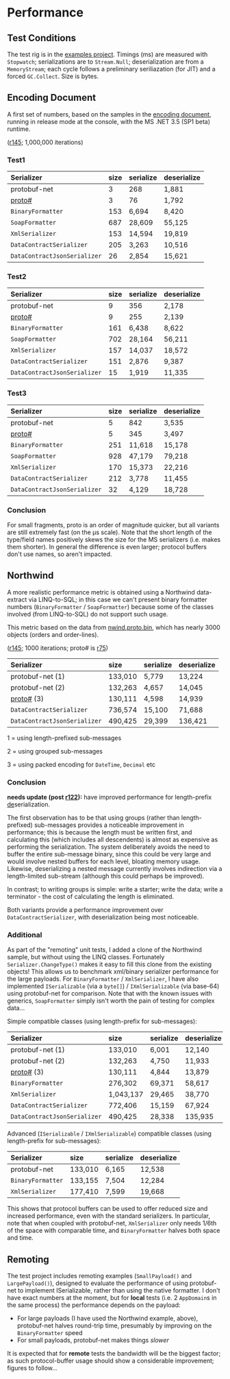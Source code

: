 # Performance #

## Test Conditions ##
The test rig is in the [examples project](http://code.google.com/p/protobuf-net/source/browse/#svn/trunk/Examples). Timings (ms) are measured with `Stopwatch`; serializations are to `Stream.Null`; deserialization are from a `MemoryStream`; each cycle follows a preliminary seriliazation (for JIT) and a forced `GC.Collect`. Size is bytes.

## Encoding Document ##

A first set of numbers, based on the samples in the [encoding document](http://code.google.com/apis/protocolbuffers/docs/encoding.html), running in release mode at the console, with the MS .NET 3.5 (SP1 beta) runtime.

([r145](https://code.google.com/p/protobuf-net/source/detail?r=145); 1,000,000 iterations)

### Test1 ###

|**Serializer**|**size**|**serialize**|**deserialize**|
|:-------------|:-------|:------------|:--------------|
|protobuf-net|3 |268|1,881|
|[proto#](http://code.google.com/p/protosharp/)|3 |76|1,792|
|`BinaryFormatter`|153|6,694|8,420|
|`SoapFormatter`|687|28,609|55,125|
|`XmlSerializer`|153|14,594|19,819|
|`DataContractSerializer`|205|3,263|10,516|
|`DataContractJsonSerializer`|26|2,854|15,621|

### Test2 ###

|**Serializer**|**size**|**serialize**|**deserialize**|
|:-------------|:-------|:------------|:--------------|
|protobuf-net|9 |356|2,178|
|[proto#](http://code.google.com/p/protosharp/)|9 |255|2,139|
|`BinaryFormatter`|161|6,438|8,622|
|`SoapFormatter`|702|28,164|56,211|
|`XmlSerializer`|157|14,037|18,572|
|`DataContractSerializer`|151|2,876|9,387|
|`DataContractJsonSerializer`|15|1,919|11,335|

### Test3 ###

|**Serializer**|**size**|**serialize**|**deserialize**|
|:-------------|:-------|:------------|:--------------|
|protobuf-net|5 |842|3,535|
|[proto#](http://code.google.com/p/protosharp/)|5 |345|3,497|
|`BinaryFormatter`|251|11,618|15,178|
|`SoapFormatter`|928|47,179|79,218|
|`XmlSerializer`|170|15,373|22,216|
|`DataContractSerializer`|212|3,778|11,455|
|`DataContractJsonSerializer`|32|4,129|18,728|

### Conclusion ###

For small fragments, proto is an order of magnitude quicker, but all variants are still extremely fast (on the µs scale). Note that the short length of the type/field names positively skews the size for the MS serializers (i.e. makes them shorter). In general the difference is even larger; protocol buffers don't use names, so aren't impacted.

## Northwind ##

A more realistic performance metric is obtained using a Northwind data-extract via LINQ-to-SQL; in this case we can't present binary formatter numbers (`BinaryFormatter` / `SoapFormatter`) because some of the classes involved (from LINQ-to-SQL) do not support such usage.

This metric based on the data from [nwind.proto.bin](http://code.google.com/p/protobuf-net/source/browse/#svn/trunk/Tools), which has nearly 3000 objects (orders and order-lines).

([r145](https://code.google.com/p/protobuf-net/source/detail?r=145); 1000 iterations; proto# is [r75](http://code.google.com/p/protosharp/source/detail?r=75))

|**Serializer**|**size**|**serialize**|**deserialize**|
|:-------------|:-------|:------------|:--------------|
|protobuf-net (1)|133,010|5,779|13,224|
|protobuf-net (2)|132,263|4,657|14,045|
|[proto#](http://code.google.com/p/protosharp/) (3)|130,111|4,598|14,939|
|`DataContractSerializer`|736,574|15,100|71,688|
|`DataContractJsonSerializer`|490,425|29,399|136,421|

1 = using length-prefixed sub-messages

2 = using grouped sub-messages

3 = using packed encoding for `DateTime`, `Decimal` etc

### Conclusion ###

**needs update (post [r122](https://code.google.com/p/protobuf-net/source/detail?r=122)):** have improved performance for length-prefix [de](de.md)serialization.

The first observation has to be that using groups (rather than length-prefixed) sub-messages provides a noticeable improvement in performance; this is because the length must be written first, and calculating this (which includes all descendents) is almost as expensive as performing the serialization. The system deliberately avoids the need to buffer the entire sub-message binary, since this could be very large and would involve nested buffers for each level, bloating memory usage. Likewise, deserializing a nested message currently involves indirection via a length-limited sub-stream (although this could perhaps be improved).

In contrast; to writing groups is simple: write a starter; write the data; write a terminator - the cost of calculating the length is eliminated.

Both variants provide a performance improvement over `DataContractSerializer`, with deserialization being most noticeable.

### Additional ###

As part of the "remoting" unit tests, I added a clone of the Northwind sample, but without using the LINQ classes. Fortunately `Serializer.ChangeType()` makes it easy to fill this clone from the existing objects! This allows us to benchmark xml/binary serializer performance for the large payloads. For `BinaryFormatter` / `XmlSerializer`, I have also implemented `ISerializable` (via a `byte[]`) / `IXmlSerializable` (via base-64) using protobuf-net for comparison. Note that with the known issues with generics, `SoapFormatter` simply isn't worth the pain of testing for complex data...

Simple compatible classes (using length-prefix for sub-messages):

|**Serializer**|**size**|**serialize**|**deserialize**|
|:-------------|:-------|:------------|:--------------|
|protobuf-net (1)|133,010|6,001|12,140|
|protobuf-net (2)|132,263|4,750|11,933|
|[proto#](http://code.google.com/p/protosharp/) (3)|130,111|4,844|13,879|
|`BinaryFormatter`|276,302|69,371|58,617|
|`XmlSerializer`|1,043,137|29,465|38,770|
|`DataContractSerializer`|772,406|15,159|67,924|
|`DataContractJsonSerializer`|490,425|28,338|135,935|

Advanced (`ISerializable` / `IXmlSerializable`) compatible classes (using length-prefix for sub-messages):

|**Serializer**|**size**|**serialize**|**deserialize**|
|:-------------|:-------|:------------|:--------------|
|protobuf-net|133,010|6,165|12,538|
|`BinaryFormatter`|133,155|7,504|12,284|
|`XmlSerializer`|177,410|7,599|19,668|

This shows that protocol buffers can be used to offer reduced size and increased performance, even with the standard serializers. In particular, note that when coupled with protobuf-net, `XmlSerializer` only needs 1/6th of the space with comparable time, and `BinaryFormatter` halves both space and time.

## Remoting ##

The test project includes remoting examples (`SmallPayload()` and `LargePayload()`), designed to evaluate the performance of using protobuf-net to implement ISerializable, rather than using the native formatter. I don't have exact numbers at the moment, but for **local** tests (i.e. 2 `AppDomain`s in the same process) the performance depends on the payload:

  * For large payloads (I have used the Northwind example, above), protobuf-net halves round-trip time, presumably by improving on the `BinaryFormatter` speed
  * For small payloads, protobuf-net makes things _slower_

It is expected that for **remote** tests the bandwidth will be the biggest factor; as such protocol-buffer usage should show a considerable improvement; figures to follow...